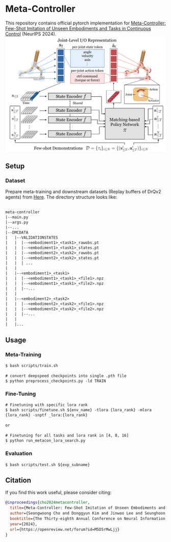 # Meta-Controller

This repository contains official pytorch implementation for [Meta-Controller: Few-Shot Imitation of Unseen Embodiments and Tasks in Continuous Control](https://openreview.net/pdf?id=M5D5rMwLjj) (NeurIPS 2024).
![image-metacon](https://github.com/SeongwoongCho/meta-controller/blob/main/MetaControllerOverview.png)

## Setup
### Dataset
Prepare meta-training and downstream datasets (Replay buffers of DrQv2 agents) from [Here](https://drive.google.com/drive/folders/1OFfkNOTbb8fTrEzdz4sNM0UEIgnAqSrQ?usp=sharing). The directory structure looks like:
```

meta-controller
|--main.py
|--args.py
|--...
|--DMCDATA
|   |--VALIDATIONSTATES
|   |  |--<embodiment1>_<task1>_rawobs.pt
|   |  |--<embodiment1>_<task1>_states.pt
|   |  |--<embodiment2>_<task2>_rawobs.pt
|   |  |--<embodiment2>_<task2>_states.pt
|   |  | ...
|   |
|   |--<embodiment1>_<task1>
|   |  |--<embodiment1>_<task1>_<file1>.npz 
|   |  |--<embodiment1>_<task1>_<file2>.npz
|   |  |--...
|   |
|   |--<embodiment2>_<task2>
|   |  |--<embodiment2>_<task2>_<file1>.npz 
|   |  |--<embodiment2>_<task2>_<file2>.npz
|   |  |--...
|   |
|   |...
```

## Usage
### Meta-Training
```
$ bash scripts/train.sh

# convert deepspeed checkpoints into single .pth file
$ python preprocess_checkpoints.py -ld TRAIN
```

### Fine-Tuning
```
# Finetuning with specific lora rank
$ bash scripts/finetune.sh ${env_name} -tlora {lora_rank} -mlora {lora_rank} -snptf _lora:{lora_rank}

or 

# Finetuning for all tasks and lora rank in [4, 8, 16]
$ python run_metacon_lora_search.py 
```

### Evaluation
```
$ bash scripts/test.sh ${exp_subname}
```

## Citation
If you find this work useful, please consider citing:
```bib
@inproceedings{cho2024metacontroller,
  title={Meta-Controller: Few-Shot Imitation of Unseen Embodiments and Tasks in Continuous Control},
  author={Seongwoong Cho and Donggyun Kim and Jinwoo Lee and Seunghoon Hong},
  booktitle={The Thirty-eighth Annual Conference on Neural Information Processing Systems},
  year={2024},
  url={https://openreview.net/forum?id=M5D5rMwLjj}
}
```
